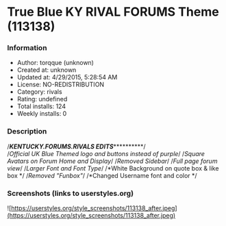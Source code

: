 # True Blue KY RIVAL FORUMS Theme (113138)

### Information
- Author: torqque (unknown)
- Created at: unknown
- Updated at: 4/29/2015, 5:28:54 AM
- License: NO-REDISTRIBUTION
- Category: rivals
- Rating: undefined
- Total installs: 124
- Weekly installs: 0


### Description
/*********KENTUCKY.FORUMS.RIVALS EDITS*******************/  
/*Official UK Blue Themed logo and buttons instead of purple*/
/*Square Avatars on Forum Home and Display*/
/*Removed Sidebar*/
/*Full page forum view*/
/*Larger Font and Font Type*/
/*White Background on quote box & like box */
/*Removed "Funbox"*/
/*Changed Username font and color */


### Screenshots (links to userstyles.org)
![https://userstyles.org/style_screenshots/113138_after.jpeg](https://userstyles.org/style_screenshots/113138_after.jpeg)


